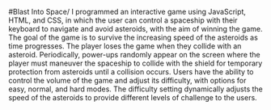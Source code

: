 #Blast Into Space/
I programmed an interactive game using JavaScript, HTML, and CSS, in which the user can control a spaceship with their keyboard to navigate and avoid asteroids, with the aim of winning the game. The goal of the game is to survive the increasing speed of the asteroids as time progresses. The player loses the game when they collide with an asteroid. Periodically, power-ups randomly appear on the screen where the player must maneuver the spaceship to collide with the shield for temporary protection from asteroids until a collision occurs.
Users have the ability to control the volume of the game and adjust its difficulty, with options for easy, normal, and hard modes. The difficulty setting dynamically adjusts the speed of the asteroids to provide different levels of challenge to the users.
